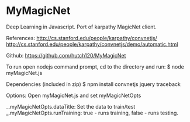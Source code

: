 # MyMagicNet
Deep Learning in Javascript. Port of karpathy MagicNet client.

References:
 http://cs.stanford.edu/people/karpathy/convnetjs/
 http://cs.stanford.edu/people/karpathy/convnetjs/demo/automatic.html

Github:
 https://github.com/hutch120/MyMagicNet

To run open nodejs command prompt, cd to the directory and run:
 $ node myMagicNet.js 

Dependencies (included in zip)
 $ npm install convnetjs jquery traceback

Options:
 Open myMagicNet.js and set myMagicNetOpts

_.myMagicNetOpts.dataTitle: Set the data to train/test
_.myMagicNetOpts.runTraining: true - runs training, false - runs testing.